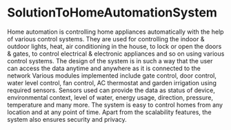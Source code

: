 # SolutionToHomeAutomationSystem
Home automation is controlling home appliances automatically with the help of various control systems. 
They are used for controlling the indoor & outdoor lights, heat, air conditioning in the house, to lock or open the doors & gates, to control electrical & electronic appliances and so on using various control systems. The design of the system is in such a way that the user can access the data anytime and anywhere as it is connected to the network
Various modules implemented include gate control, door control, water level control, fan control, AC thermostat and garden irrigation using required sensors. Sensors used can provide the data as status of device, environmental context, level of water, energy usage, direction, pressure, temperature and many more. 
The system is easy to control homes from any location and at any point of time. 
Apart from the scalability features, the system also ensures security and privacy.
